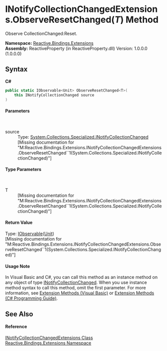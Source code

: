 # INotifyCollectionChangedExtensions.ObserveResetChanged(*T*) Method 
 

Observe CollectionChanged:Reset.

**Namespace:**&nbsp;<a href="a9fb9c90-d2dd-7420-ec9a-3084892a7996">Reactive.Bindings.Extensions</a><br />**Assembly:**&nbsp;ReactiveProperty (in ReactiveProperty.dll) Version: 1.0.0.0 (1.0.0.0)

## Syntax

**C#**<br />
``` C#
public static IObservable<Unit> ObserveResetChanged<T>(
	this INotifyCollectionChanged source
)

```


#### Parameters
&nbsp;<dl><dt>source</dt><dd>Type: <a href="http://msdn2.microsoft.com/en-us/library/ms668629" target="_blank">System.Collections.Specialized.INotifyCollectionChanged</a><br />\[Missing <param name="source"/> documentation for "M:Reactive.Bindings.Extensions.INotifyCollectionChangedExtensions.ObserveResetChanged``1(System.Collections.Specialized.INotifyCollectionChanged)"\]</dd></dl>

#### Type Parameters
&nbsp;<dl><dt>T</dt><dd>\[Missing <typeparam name="T"/> documentation for "M:Reactive.Bindings.Extensions.INotifyCollectionChangedExtensions.ObserveResetChanged``1(System.Collections.Specialized.INotifyCollectionChanged)"\]</dd></dl>

#### Return Value
Type: <a href="http://msdn2.microsoft.com/en-us/library/dd990377" target="_blank">IObservable</a>(<a href="http://msdn2.microsoft.com/en-us/library/hh211727" target="_blank">Unit</a>)<br />\[Missing <returns> documentation for "M:Reactive.Bindings.Extensions.INotifyCollectionChangedExtensions.ObserveResetChanged``1(System.Collections.Specialized.INotifyCollectionChanged)"\]

#### Usage Note
In Visual Basic and C#, you can call this method as an instance method on any object of type <a href="http://msdn2.microsoft.com/en-us/library/ms668629" target="_blank">INotifyCollectionChanged</a>. When you use instance method syntax to call this method, omit the first parameter. For more information, see <a href="http://msdn.microsoft.com/en-us/library/bb384936.aspx">Extension Methods (Visual Basic)</a> or <a href="http://msdn.microsoft.com/en-us/library/bb383977.aspx">Extension Methods (C# Programming Guide)</a>.

## See Also


#### Reference
<a href="848d6ef8-d3f6-df58-c2e5-19d797b2ecb7">INotifyCollectionChangedExtensions Class</a><br /><a href="a9fb9c90-d2dd-7420-ec9a-3084892a7996">Reactive.Bindings.Extensions Namespace</a><br />